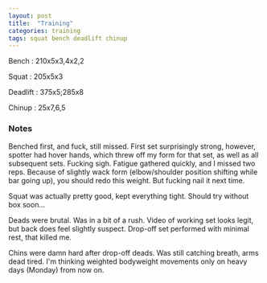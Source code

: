 ```yaml
---
layout: post
title:  "Training"
categories: training
tags: squat bench deadlift chinup
---
```


Bench       :   210x5x3,4x2,2

Squat       :   205x5x3

Deadlift    :   375x5;285x8

Chinup      :   25x7,6,5

### Notes

Benched first, and fuck, still missed. First set surprisingly strong, however, spotter
had hover hands, which threw off my form for that set, as well as all subsequent sets.
Fucking sigh. Fatigue gathered quickly, and I missed two reps. Because of slightly wack
form (elbow/shoulder position shifting while bar going up), you should redo this weight.
But fucking nail it next time.

Squat was actually pretty good, kept everything tight. Should try without box soon...

Deads were brutal. Was in a bit of a rush. Video of working set looks legit, but back
does feel slightly suspect. Drop-off set performed with minimal rest, that killed me.

Chins were damn hard after drop-off deads. Was still catching breath, arms dead tired.
I'm thinking weighted bodyweight movements only on heavy days (Monday) from now on.
